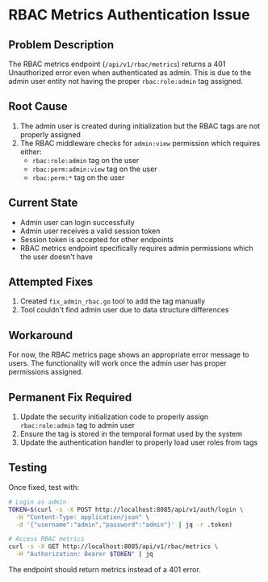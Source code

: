 # RBAC Metrics Authentication Issue

## Problem Description

The RBAC metrics endpoint (`/api/v1/rbac/metrics`) returns a 401 Unauthorized error even when authenticated as admin. This is due to the admin user entity not having the proper `rbac:role:admin` tag assigned.

## Root Cause

1. The admin user is created during initialization but the RBAC tags are not properly assigned
2. The RBAC middleware checks for `admin:view` permission which requires either:
   - `rbac:role:admin` tag on the user
   - `rbac:perm:admin:view` tag on the user
   - `rbac:perm:*` tag on the user

## Current State

- Admin user can login successfully
- Admin user receives a valid session token
- Session token is accepted for other endpoints
- RBAC metrics endpoint specifically requires admin permissions which the user doesn't have

## Attempted Fixes

1. Created `fix_admin_rbac.go` tool to add the tag manually
2. Tool couldn't find admin user due to data structure differences

## Workaround

For now, the RBAC metrics page shows an appropriate error message to users. The functionality will work once the admin user has proper permissions assigned.

## Permanent Fix Required

1. Update the security initialization code to properly assign `rbac:role:admin` tag to admin user
2. Ensure the tag is stored in the temporal format used by the system
3. Update the authentication handler to properly load user roles from tags

## Testing

Once fixed, test with:
```bash
# Login as admin
TOKEN=$(curl -s -X POST http://localhost:8085/api/v1/auth/login \
  -H "Content-Type: application/json" \
  -d '{"username":"admin","password":"admin"}' | jq -r .token)

# Access RBAC metrics
curl -s -X GET http://localhost:8085/api/v1/rbac/metrics \
  -H "Authorization: Bearer $TOKEN" | jq
```

The endpoint should return metrics instead of a 401 error.